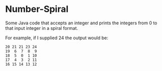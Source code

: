Number-Spiral
=============

Some Java code that accepts an integer and prints the integers from 0 to that input integer in a spiral format.

For example, if I supplied 24 the output would be:

```
20 21 21 23 24
19  6  7  8  9
18  5  0  1 10
17  4  3  2 11
16 15 14 13 12
```
